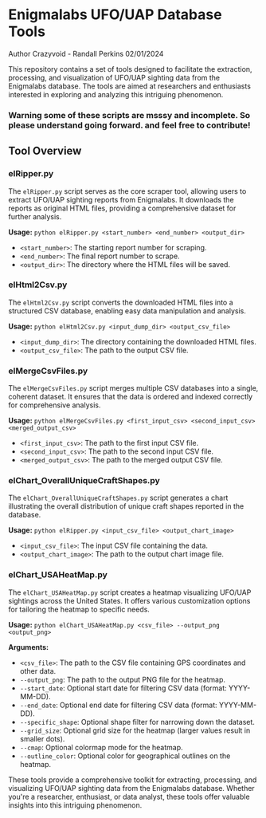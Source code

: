# Enigmalabs UFO/UAP Database Tools

Author Crazyvoid - Randall Perkins 02/01/2024

This repository contains a set of tools designed to facilitate the extraction, processing, and visualization of UFO/UAP sighting data from the Enigmalabs database. The tools are aimed at researchers and enthusiasts interested in exploring and analyzing this intriguing phenomenon.

### Warning some of these scripts are msssy and incomplete. So please understand going forward. and feel free to contribute!

## Tool Overview

### elRipper.py
The `elRipper.py` script serves as the core scraper tool, allowing users to extract UFO/UAP sighting reports from Enigmalabs. It downloads the reports as original HTML files, providing a comprehensive dataset for further analysis.

**Usage:** `python elRipper.py <start_number> <end_number> <output_dir>`

- `<start_number>`: The starting report number for scraping.
- `<end_number>`: The final report number to scrape.
- `<output_dir>`: The directory where the HTML files will be saved.

### elHtml2Csv.py
The `elHtml2Csv.py` script converts the downloaded HTML files into a structured CSV database, enabling easy data manipulation and analysis.

**Usage:** `python elHtml2Csv.py <input_dump_dir> <output_csv_file>`

- `<input_dump_dir>`: The directory containing the downloaded HTML files.
- `<output_csv_file>`: The path to the output CSV file.

### elMergeCsvFiles.py
The `elMergeCsvFiles.py` script merges multiple CSV databases into a single, coherent dataset. It ensures that the data is ordered and indexed correctly for comprehensive analysis.

**Usage:** `python elMergeCsvFiles.py <first_input_csv> <second_input_csv> <merged_output_csv>`

- `<first_input_csv>`: The path to the first input CSV file.
- `<second_input_csv>`: The path to the second input CSV file.
- `<merged_output_csv>`: The path to the merged output CSV file.

### elChart_OverallUniqueCraftShapes.py
The `elChart_OverallUniqueCraftShapes.py` script generates a chart illustrating the overall distribution of unique craft shapes reported in the database.

**Usage:** `python elRipper.py <input_csv_file> <output_chart_image>`

- `<input_csv_file>`: The input CSV file containing the data.
- `<output_chart_image>`: The path to the output chart image file.

### elChart_USAHeatMap.py
The `elChart_USAHeatMap.py` script creates a heatmap visualizing UFO/UAP sightings across the United States. It offers various customization options for tailoring the heatmap to specific needs.

**Usage:** `python elChart_USAHeatMap.py <csv_file> --output_png <output_png>`

**Arguments:**
- `<csv_file>`: The path to the CSV file containing GPS coordinates and other data.
- `--output_png`: The path to the output PNG file for the heatmap.
- `--start_date`: Optional start date for filtering CSV data (format: YYYY-MM-DD).
- `--end_date`: Optional end date for filtering CSV data (format: YYYY-MM-DD).
- `--specific_shape`: Optional shape filter for narrowing down the dataset.
- `--grid_size`: Optional grid size for the heatmap (larger values result in smaller dots).
- `--cmap`: Optional colormap mode for the heatmap.
- `--outline_color`: Optional color for geographical outlines on the heatmap.

These tools provide a comprehensive toolkit for extracting, processing, and visualizing UFO/UAP sighting data from the Enigmalabs database. Whether you're a researcher, enthusiast, or data analyst, these tools offer valuable insights into this intriguing phenomenon.
